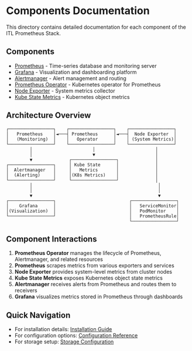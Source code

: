 # Components Documentation

This directory contains detailed documentation for each component of the ITL Prometheus Stack.

## Components

- [Prometheus](prometheus.md) - Time-series database and monitoring server
- [Grafana](grafana.md) - Visualization and dashboarding platform  
- [Alertmanager](alertmanager.md) - Alert management and routing
- [Prometheus Operator](prometheus-operator.md) - Kubernetes operator for Prometheus
- [Node Exporter](node-exporter.md) - System metrics collector
- [Kube State Metrics](kube-state-metrics.md) - Kubernetes object metrics

## Architecture Overview

```
┌─────────────────┐    ┌─────────────────┐    ┌─────────────────┐
│   Prometheus    │◄───┤ Prometheus      │◄───┤  Node Exporter  │
│   (Monitoring)  │    │   Operator      │    │ (System Metrics)│
└─────────────────┘    └─────────────────┘    └─────────────────┘
         │                       │                       │
         │                       ▼                       │
         ▼              ┌─────────────────┐              │
┌─────────────────┐     │ Kube State      │              │
│  Alertmanager   │     │   Metrics       │              │
│  (Alerting)     │     │(K8s Metrics)    │              │
└─────────────────┘     └─────────────────┘              │
         │                                                │
         │                                                │
         ▼                                                ▼
┌─────────────────┐                            ┌─────────────────┐
│    Grafana      │                            │   ServiceMonitor│
│(Visualization)  │                            │   PodMonitor    │
└─────────────────┘                            │   PrometheusRule│
                                               └─────────────────┘
```

## Component Interactions

1. **Prometheus Operator** manages the lifecycle of Prometheus, Alertmanager, and related resources
2. **Prometheus** scrapes metrics from various exporters and services
3. **Node Exporter** provides system-level metrics from cluster nodes
4. **Kube State Metrics** exposes Kubernetes object state metrics
5. **Alertmanager** receives alerts from Prometheus and routes them to receivers
6. **Grafana** visualizes metrics stored in Prometheus through dashboards

## Quick Navigation

- For installation details: [Installation Guide](../installation.md)
- For configuration options: [Configuration Reference](../configuration.md)
- For storage setup: [Storage Configuration](../storage.md)